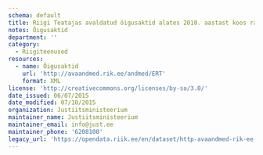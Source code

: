 ```yaml
---
schema: default
title: Riigi Teatajas avaldatud õigusaktid alates 2010. aastast koos räsiväärtustega
notes: Õigusaktid
department: ''
category:
  - Riigiteenused
resources:
  - name: Õigusaktid
    url: 'http://avaandmed.rik.ee/andmed/ERT'
    format: XML
license: 'http://creativecommons.org/licenses/by-sa/3.0/'
date_issued: 06/07/2015
date_modified: 07/10/2015
organization: Justiitsministeerium
maintainer_name: Justiitsministeerium
maintainer_email: info@just.ee
maintainer_phone: '6208100'
legacy_url: 'https://opendata.riik.ee/en/dataset/http-avaandmed-rik-ee-andmed-ert'
---
```

